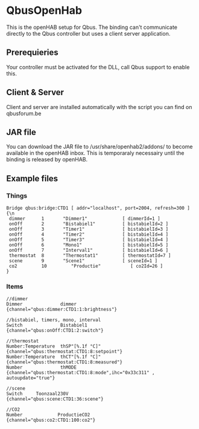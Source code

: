 # QbusOpenHab
 This is the openHAB setup for Qbus.
 The binding can't communicate directly to the Qbus controller but uses a client server application.
 
 ## Prerequieries
 Your controller must be activated for the DLL, call Qbus support to enable this.
 
 ## Client & Server
Client and server are installed automatically with the script you can find on qbusforum.be
 
 ## JAR file
 You can download the JAR file to /usr/share/openhab2/addons/ to become available in the openHAB inbox. This is temporaraly necessairy until the binding is released by openHAB.
 
 ## Example files
 ### Things
 ```
 Bridge qbus:bridge:CTD1 [ addr="localhost", port=2004, refresh=300 ] {\n
  dimmer      1       "Dimmer1"             [ dimmerId=1 ]
  onOff       2       "Bistabiel1"          [ bistabielId=2 ]
  onOff       3       "Timer1"              [ bistabielId=3 ]
  onOff       4       "Timer2"              [ bistabielId=4 ]
  onOff       5       "Timer3"              [ bistabielId=4 ]
  onOff       6       "Mono1"               [ bistabielId=5 ]
  onOff       7       "Interval1"           [ bistabielId=6 ]
  thermostat  8       "Thermostat1"         [ thermostatId=7 ]
  scene       9       "Scene1"              [ sceneId=1 ]
  co2         10	     "Productie"           [ co2Id=26 ]
 } 
 ```
 
 

 
 ### Items
 ```
 //dimmer
 Dimmer              dimmer             {channel="qbus:dimmer:CTD1:1:brightness"}
 
 //bistabiel, timers, mono, interval
 Switch              Bistabiel1         {channel="qbus:onOff:CTD1:2:switch"}
 
 //thermostat
 Number:Temperature  thSP"[%.1f °C]"    {channel="qbus:thermostat:CTD1:8:setpoint"}
 Number:Temperature	 thCT"[%.1f °C]"    {channel="qbus:thermostat:CTD1:8:measured"}
 Number              thMODE             {channel="qbus:thermostat:CTD1:8:mode",ihc="0x33c311" , autoupdate="true"}
 
 //scene
 Switch     Toonzaal230V                {channel="qbus:scene:CTD1:36:scene"}
 
 //CO2
 Number				ProductieCO2                 {channel="qbus:co2:CTD1:100:co2"}
 ```
